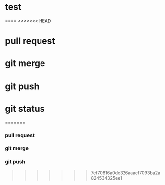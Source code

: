 # test
====
<<<<<<< HEAD
# pull request
# git merge
# git push
# git status
=======
### pull request
### git merge
### git push
>>>>>>> 7ef70816a0de326aaacf7093ba2a824534325ee1
